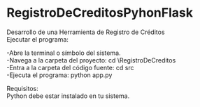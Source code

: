 # RegistroDeCreditosPyhonFlask    
Desarrollo de una Herramienta de Registro de Créditos    
Ejecutar el programa:    
    
-Abre la terminal o símbolo del sistema.    
-Navega a la carpeta del proyecto: cd \RegistroDeCreditos    
-Entra a la carpeta del código fuente: cd src    
-Ejecuta el programa: python app.py    
    
Requisitos:    
Python debe estar instalado en tu sistema.    
